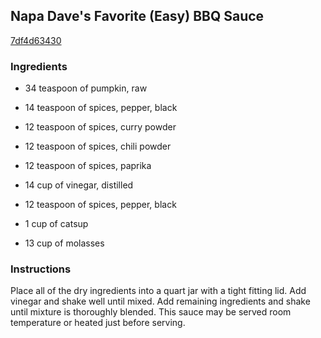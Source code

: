 ## Napa Dave's Favorite (Easy) BBQ Sauce

[7df4d63430](http://www.food.com/recipe/napa-daves-favorite-easy-bbq-sauce-182026)

### Ingredients

 - 34 teaspoon of pumpkin, raw

 - 14 teaspoon of spices, pepper, black

 - 12 teaspoon of spices, curry powder

 - 12 teaspoon of spices, chili powder

 - 12 teaspoon of spices, paprika

 - 14 cup of vinegar, distilled

 - 12 teaspoon of spices, pepper, black

 - 1 cup of catsup

 - 13 cup of molasses

### Instructions

Place all of the dry ingredients into a quart jar with a tight fitting lid. Add vinegar and shake well until mixed. Add remaining ingredients and shake until mixture is thoroughly blended. This sauce may be served room temperature or heated just before serving.